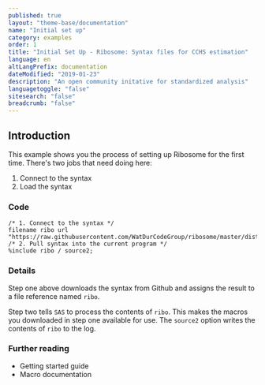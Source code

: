```yaml
---
published: true
layout: "theme-base/documentation"
name: "Initial set up"
category: examples
order: 1
title: "Initial Set Up - Ribosome: Syntax files for CCHS estimation"
language: en
altLangPrefix: documentation
dateModified: "2019-01-23"
description: "An open community initative for standardized analysis"
languagetoggle: "false"
sitesearch: "false"
breadcrumb: "false"
---
```


## Introduction
This example shows you the process of setting up Ribosome for the first time. There's two jobs that need doing here:
1. Connect to the syntax
2. Load the syntax

### Code
```
/* 1. Connect to the syntax */
filename ribo url "https://raw.githubusercontent.com/WatDurCodeGroup/ribosome/master/dist/main.min.sas";
/* 2. Pull syntax into the current program */
%include ribo / source2;
```
### Details
Step one above downloads the syntax from Github and assigns the result to a file reference named `ribo`.

Step two tells `SAS` to process the contents of `ribo`. This makes the macros you downloaded in step one available for use. The `source2` option writes the contents of `ribo` to the log.

### Further reading
+ Getting started guide
+ Macro documentation
